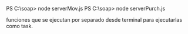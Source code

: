 PS C:\soap> node serverMov.js
PS C:\soap> node serverPurch.js

funciones que se ejecutan por separado desde terminal para ejecutarlas como task.
